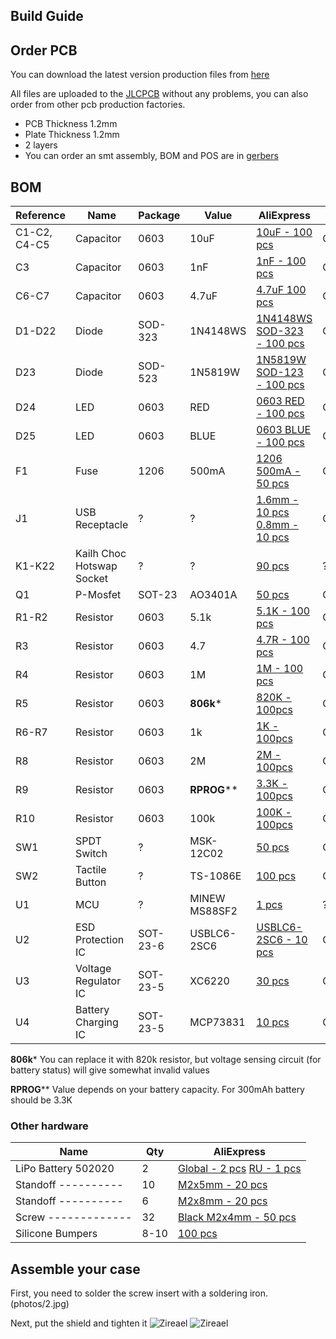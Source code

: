## Build Guide

## Order PCB

You can download the latest version production files from [here](https://github.com/Mposiblee/Zireael/releases/tag/Gerbers)

All files are uploaded to the [JLCPCB](https://jlcpcb.com/) without any problems, you can also order from other pcb production factories.
 - PCB Thickness 1.2mm
 - Plate Thickness 1.2mm
 - 2 layers
 - You can order an smt assembly, BOM and POS are in [gerbers](https://github.com/Mposiblee/Zireael/releases/tag/Gerbers)

## BOM

| Reference    | Name                      | Package  | Value           | AliExpress                                                                                                                                                                      | LCSC    | Qty |
|--------------|---------------------------|----------|-----------------|---------------------------------------------------------------------------------------------------------------------------------------------------------------------------------|---------|-----|
| C1-C2, C4-C5 | Capacitor                 | 0603     | 10uF            | [10uF - 100 pcs](https://aliexpress.com/item/32966526545.html?sku_id=66569661174)                                                                                               | C19702  | 8   |
| C3           | Capacitor                 | 0603     | 1nF             | [1nF - 100 pcs](https://aliexpress.com/item/32966526545.html?sku_id=66569661147)                                                                                                | C1588   | 2   |
| C6-C7        | Capacitor                 | 0603     | 4.7uF           | [4.7uF 100 pcs](https://aliexpress.com/item/32966526545.html?sku_id=66569661173)                                                                                                | C19666  | 4   |
| D1-D22       | Diode                     | SOD-323  | 1N4148WS        | [1N4148WS SOD-323 - 100 pcs](https://aliexpress.com/item/32849879904.html?sku_id=65195962305)                                                                                   | C57759  | 44  |
| D23          | Diode                     | SOD-523  | 1N5819W         | [1N5819W SOD-123 - 100 pcs](https://aliexpress.ru/item/32849879904.html)                                                                                                        | С5185918| 2   |
| D24          | LED                       | 0603     | RED             | [0603 RED - 100 pcs](https://aliexpress.com/item/1206456185.html?sku_id=65106628406)                                                                                            | C2286   | 2   |
| D25          | LED                       | 0603     | BLUE            | [0603 BLUE - 100 pcs](https://aliexpress.com/item/1206456185.html?sku_id=65106628409)                                                                                           | C72041  | 2   |
| F1           | Fuse                      | 1206     | 500mA           | [1206 500mA - 50 pcs](https://aliexpress.com/item/32907456681.html?sku_id=12000033093354867)                                                                                    | C355568 | 2   |
| J1           | USB Receptacle            | ?        | ?               | [1.6mm - 10 pcs](https://aliexpress.com/item/32998900371.html?sku_id=12000021526913497) [0.8mm - 10 pcs](https://aliexpress.com/item/32998900371.html?sku_id=12000021526913496) | C168688 | 2   |
| K1-K22       | Kailh Choc Hotswap Socket | ?        | ?               | [90 pcs](https://aliexpress.com/item/33023283633.html?sku_id=10000000883911874)                                                                                                 | ?       | 44  |
| Q1           | P-Mosfet                  | SOT-23   | AO3401A         | [50 pcs](https://aliexpress.com/item/32990534792.html)                                                                                                                          | C15127  | 2   |
| R1-R2        | Resistor                  | 0603     | 5.1k            | [5.1K - 100 pcs](https://aliexpress.com/item/1005001436923851.html?sku_id=12000016109475028)                                                                                    | C23186  | 4   |
| R3           | Resistor                  | 0603     | 4.7             | [4.7R - 100 pcs](https://aliexpress.com/item/1005001436923851.html?sku_id=12000016109357956)                                                                                    | C23164  | 2   |
| R4           | Resistor                  | 0603     | 1M              | [1M - 100 pcs](https://aliexpress.com/item/1005001436923851.html?sku_id=12000016109475082)                                                                                      | C22935  | 2   |
| R5           | Resistor                  | 0603     | **806k***       | [820K - 100pcs](https://aliexpress.com/item/1005001436923851.html?sku_id=12000016109475080)                                                                                     | C103828 | 2   |
| R6-R7        | Resistor                  | 0603     | 1k              | [1K - 100pcs](https://aliexpress.com/item/1005001436923851.html?sku_id=12000016109475011)                                                                                       | C21190  | 4   |
| R8           | Resistor                  | 0603     | 2M              | [2M - 100pcs](https://aliexpress.com/item/1005001436923851.html?sku_id=12000016109475089)                                                                                       | C22976  | 2   |
| R9           | Resistor                  | 0603     | **RPROG****     | [3.3K - 100pcs](https://aliexpress.com/item/1005001436923851.html?sku_id=12000016109475023)                                                                                     | C22978  | 2   |
| R10          | Resistor                  | 0603     | 100k            | [100K - 100pcs](https://aliexpress.com/item/1005001436923851.html?sku_id=12000016109475058)                                                                                     | C25803  | 2   |
| SW1          | SPDT Switch               | ?        | MSK-12C02       | [50 pcs](https://aliexpress.com/item/4000685483225.html?sku_id=12000020983019153)                                                                                               | C431541 | 2   |
| SW2          | Tactile Button            | ?        | TS-1086E        | [100 pcs](https://aliexpress.com/item/1005001846404680.html)                                                                                                                    | C455276 | 2   |
| U1           | MCU                       | ?        | MINEW MS88SF2   | [1 pcs](https://aliexpress.com/item/4000101935456.html)                                                                                                                      | ?       | 2   |
| U2           | ESD Protection IC         | SOT-23-6 | USBLC6-2SC6     | [USBLC6-2SC6 - 10 pcs](https://aliexpress.com/item/32523780535.html?sku_id=12000027513378590)                                                                                   | C558442 | 2   |
| U3           | Voltage Regulator IC      | SOT-23-5 | XC6220          | [30 pcs](https://aliexpress.com/item/4000271612572.html)                                                                                                                        | C86534  | 2   |
| U4           | Battery Charging IC       | SOT-23-5 | MCP73831        | [10 pcs](https://aliexpress.com/item/32714249253.html)                                                                                                                          | C14879  | 2   |

**806k*** You can replace it with 820k resistor, but voltage sensing circuit (for battery status) will give somewhat invalid values

**RPROG**** Value depends on your battery capacity. For 300mAh battery should be 3.3K

### Other hardware

| Name                           | Qty  | AliExpress                                                                                                                                                 |
|--------------------------------|------|------------------------------------------------------------------------------------------------------------------------------------------------------------|
| LiPo Battery 502020            |    2 | [Global - 2 pcs](https://aliexpress.ru/item/1005004771463980.html) [RU - 1 pcs](https://www.chipdip.ru/product/robiton-lp502020) |
| Standoff ----------            |   10 | [M2x5mm - 20 pcs](https://aliexpress.com/item/32597776358.html?sku_id=67114100494)                                                                         |
| Standoff ----------            |    6 | [M2x8mm - 20 pcs](https://aliexpress.com/item/32597776358.html?sku_id=67114100497)                                                                         |
| Screw -------------            |   32 | [Black M2x4mm - 50 pcs](https://aliexpress.com/item/32806166548.html?sku_id=66702152887)                                                                   |
| Silicone Bumpers               | 8-10 | [100 pcs](https://aliexpress.com/item/32912066603.html)                                                                                                    |


## Assemble your case

First, you need to solder the screw insert with a soldering iron.
(photos/2.jpg)

Next, put the shield and tighten it
![Zireael](photos/3.jpg)
![Zireael](photos/4.jpg)
